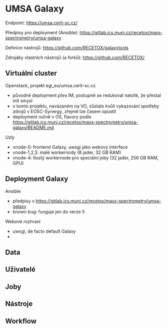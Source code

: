 # UMSA Galaxy

Endpoint: https://umsa.cerit-sc.cz/

Předpisy pro deployment (Ansible): https://gitlab.ics.muni.cz/recetox/mass-spectrometry/umsa-galaxy

Definice nástrojů: https://github.com/RECETOX/galaxytools

Zdrojáky vlastních nástrojů (a forků): https://github.com/RECETOX/ 

## Virtuální cluster

Openstack, projekt egi_eu/umsa.cerit-sc.cz
- původně deployment přes IM, postupně se redukoval natolik, že přestal mít smysl
- v tomto projektu, navázaném na VO, zůstalo kvůli vykazování spotřeby zdrojů v EOSC-Synergy, zřejmě lze časem opustit
- deployment ručně v OS, flavory podle https://gitlab.ics.muni.cz/recetox/mass-spectrometry/umsa-galaxy/README.md

Uzly
- vnode-0: frontend Galaxy, uwsgi jako webový interface
- vnode-1,2,3: malé workernody (8 jader, 32 GB RAM)
- vnode-4: tlustý workernode pro speciální joby (32 jader, 256 GB RAM, GPU)

## Deployment Galaxy

Ansible
- předpisy v https://gitlab.ics.muni.cz/recetox/mass-spectrometry/umsa-galaxy
- known bug: funguje jen do verze 5

Webové rozhraní
- uwsgi, de facto default Galaxy
- 

## Data



## Uživatelé

## Joby

## Nástroje

## Workflow
